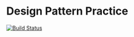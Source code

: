 # Design Pattern Practice

[![Build Status](https://travis-ci.com/MilesChou/design-pattern-practice.svg?branch=master)](https://travis-ci.com/MilesChou/design-pattern-practice)

